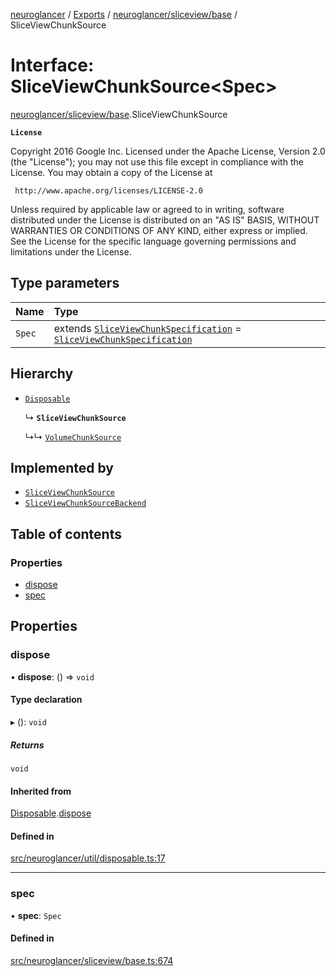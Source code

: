 [neuroglancer](../README.md) / [Exports](../modules.md) / [neuroglancer/sliceview/base](../modules/neuroglancer_sliceview_base.md) / SliceViewChunkSource

# Interface: SliceViewChunkSource<Spec\>

[neuroglancer/sliceview/base](../modules/neuroglancer_sliceview_base.md).SliceViewChunkSource

**`License`**

Copyright 2016 Google Inc.
Licensed under the Apache License, Version 2.0 (the "License");
you may not use this file except in compliance with the License.
You may obtain a copy of the License at

     http://www.apache.org/licenses/LICENSE-2.0

Unless required by applicable law or agreed to in writing, software
distributed under the License is distributed on an "AS IS" BASIS,
WITHOUT WARRANTIES OR CONDITIONS OF ANY KIND, either express or implied.
See the License for the specific language governing permissions and
limitations under the License.

## Type parameters

| Name | Type |
| :------ | :------ |
| `Spec` | extends [`SliceViewChunkSpecification`](neuroglancer_sliceview_base.SliceViewChunkSpecification.md) = [`SliceViewChunkSpecification`](neuroglancer_sliceview_base.SliceViewChunkSpecification.md) |

## Hierarchy

- [`Disposable`](neuroglancer_util_disposable.Disposable.md)

  ↳ **`SliceViewChunkSource`**

  ↳↳ [`VolumeChunkSource`](neuroglancer_sliceview_volume_base.VolumeChunkSource.md)

## Implemented by

- [`SliceViewChunkSource`](../classes/neuroglancer_sliceview_frontend.SliceViewChunkSource.md)
- [`SliceViewChunkSourceBackend`](../classes/neuroglancer_sliceview_backend.SliceViewChunkSourceBackend.md)

## Table of contents

### Properties

- [dispose](neuroglancer_sliceview_base.SliceViewChunkSource.md#dispose)
- [spec](neuroglancer_sliceview_base.SliceViewChunkSource.md#spec)

## Properties

### dispose

• **dispose**: () => `void`

#### Type declaration

▸ (): `void`

##### Returns

`void`

#### Inherited from

[Disposable](neuroglancer_util_disposable.Disposable.md).[dispose](neuroglancer_util_disposable.Disposable.md#dispose)

#### Defined in

[src/neuroglancer/util/disposable.ts:17](https://github.com/ActiveBrainAtlas2/neuroglancer/blob/91617476/src/neuroglancer/util/disposable.ts#L17)

___

### spec

• **spec**: `Spec`

#### Defined in

[src/neuroglancer/sliceview/base.ts:674](https://github.com/ActiveBrainAtlas2/neuroglancer/blob/91617476/src/neuroglancer/sliceview/base.ts#L674)
